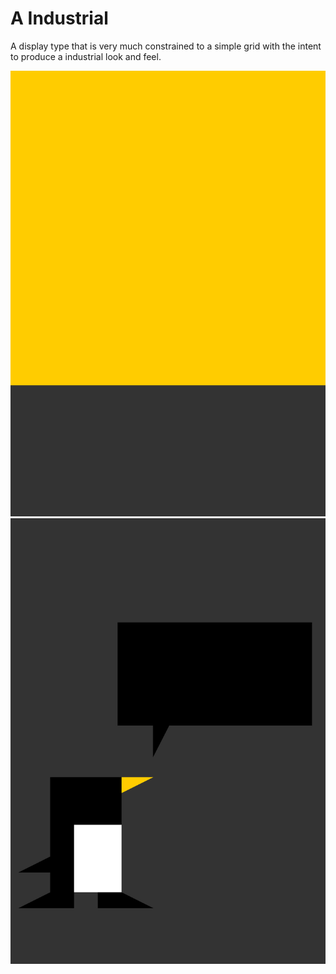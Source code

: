# A Industrial

A display type that is very much constrained to a simple grid with the intent
to produce a industrial look and feel.

![Basic poster](img/basic.svg)![Tux poster](img/tux.svg)
